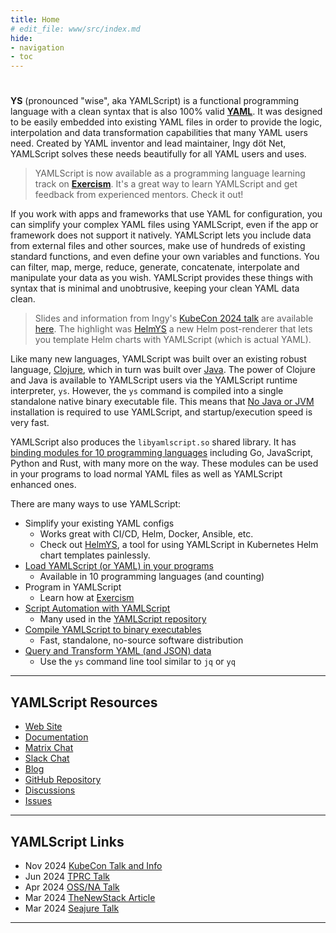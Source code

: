 ```yaml
---
title: Home
# edit_file: www/src/index.md
hide:
- navigation
- toc
---
```



<!--
Landing page for YS:

* What is YS?
-->
<h1 class="empty"></h1><!-- disable auto title -->

**YS** (pronounced "wise", aka YAMLScript) is a functional programming
language with a clean syntax that is also 100% valid **[YAML](
https://yaml.org)**.
It was designed to be easily embedded into existing YAML files in order to
provide the logic, interpolation and data transformation capabilities that many
YAML users need.
Created by YAML inventor and lead maintainer, Ingy döt Net, YAMLScript solves
these needs beautifully for all YAML users and uses.


> YAMLScript is now available as a programming language learning track on
**[Exercism](https://exercism.org/tracks/yamlscript)**.
It's a great way to learn YAMLScript and get feedback from experienced mentors.
Check it out!

If you work with apps and frameworks that use YAML for configuration, you can
simplify your complex YAML files using YAMLScript, even if the app or framework
does not support it natively.
YAMLScript lets you include data from external files and other sources, make use
of hundreds of existing standard functions, and even define your own variables
and functions.
You can filter, map, merge, reduce, generate, concatenate, interpolate and
manipulate your data as you wish.
YAMLScript provides these things with syntax that is minimal and unobtrusive,
keeping your clean YAML data clean.

> Slides and information from Ingy's [KubeCon 2024 talk](
https://www.youtube.com/watch?v=Cdi3Q4Wrt48)
are available [here](https://yamlscript.org/kubeys24).
The highlight was [HelmYS](https://github.com/kubeys/helmys) a new Helm
post-renderer that lets you template Helm charts with YAMLScript (which is
actual YAML).

Like many new languages, YAMLScript was built over an existing robust language,
[Clojure](https://clojure.org), which in turn was built over
[Java](https://java.com).
The power of Clojure and Java is available to YAMLScript users via the
YAMLScript runtime interpreter, `ys`.
However, the `ys` command is compiled into a single standalone native binary
executable file.
This means that <u>No Java or JVM</u> installation is required to use
YAMLScript, and startup/execution speed is very fast.

YAMLScript also produces the `libyamlscript.so` shared library.
It has [binding modules for 10 programming languages](doc/bindings.md) including
Go, JavaScript, Python and Rust, with many more on the way.
These modules can be used in your programs to load normal YAML files as well as
YAMLScript enhanced ones.

There are many ways to use YAMLScript:

* Simplify your existing YAML configs
  * Works great with CI/CD, Helm, Docker, Ansible, etc.
  * Check out [HelmYS](https://github.com/kubeys/helmys), a tool for using
    YAMLScript in Kubernetes Helm chart templates painlessly.
* [Load YAMLScript (or YAML) in your programs](doc/bindings.md)
  * Available in 10 programming languages (and counting)
* Program in YAMLScript
  * Learn how at [Exercism](https://exercism.org/tracks/yamlscript)
* [Script Automation with YAMLScript](doc/examples.md)
  * Many used in the [YAMLScript repository](https://github.com/yaml/yamlscript)
* [Compile YAMLScript to binary executables](doc/binary.md)
  * Fast, standalone, no-source software distribution
* [Query and Transform YAML (and JSON) data](doc/query.md)
  * Use the `ys` command line tool similar to `jq` or `yq`


----

## YAMLScript Resources

* [Web Site](https://yamlscript.org)
* [Documentation](https://yamlscript.org/doc)
* [Matrix Chat](https://matrix.to/#/#chat-yamlscript:yaml.io)
* [Slack Chat](https://clojurians.slack.com/archives/yamlscript)
* [Blog](https://yamlscript.org/blog)
* [GitHub Repository](https://github.com/yaml/yamlscript)
* [Discussions](https://github.com/yaml/yamlscript/discussions)
* [Issues](https://github.com/yaml/yamlscript/issues)

----

## YAMLScript Links

* Nov 2024 [KubeCon Talk and Info](https://yamlscript.org/kubeys24)
* Jun 2024 [TPRC Talk](https://www.youtube.com/watch?v=RFIukRdFe1o)
* Apr 2024 [OSS/NA Talk](https://www.youtube.com/watch?v=u-OCEHNdwlU)
* Mar 2024 [TheNewStack Article](https://thenewstack.io/with-yamlscript-yaml-becomes-a-proper-programming-language/)
* Mar 2024 [Seajure Talk](https://www.youtube.com/watch?v=GajOBwBcFyA)

----
